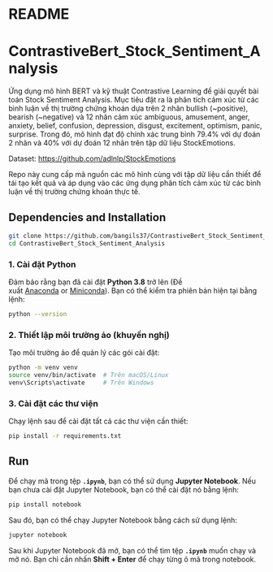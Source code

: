 # README

# **ContrastiveBert_Stock_Sentiment_Analysis**

Ứng dụng mô hình BERT và kỹ thuật Contrastive Learning để giải quyết bài toán Stock Sentiment Analysis. Mục tiêu đặt ra là phân tích cảm xúc từ các bình luận về thị trường chứng khoán dựa trên 2 nhãn bullish (~positive), bearish (~negative) và 12 nhãn cảm xúc ambiguous, amusement, anger, anxiety, belief, confusion, depression, disgust, excitement, optimism, panic, surprise. Trong đó, mô hình đạt độ chính xác trung bình 79.4% với dự đoán 2 nhãn và 40% với dự đoán 12 nhãn trên tập dữ liệu StockEmotions.

Dataset: https://github.com/adlnlp/StockEmotions

Repo này cung cấp mã nguồn các mô hình cùng với tập dữ liệu cần thiết để tái tạo kết quả và áp dụng vào các ứng dụng phân tích cảm xúc từ các bình luận về thị trường chứng khoán thực tế.

## **Dependencies and Installation**

```bash
git clone https://github.com/bangils37/ContrastiveBert_Stock_Sentiment_Analysis
cd ContrastiveBert_Stock_Sentiment_Analysis
```

### 1. Cài đặt Python

Đảm bảo rằng bạn đã cài đặt **Python 3.8** trở lên (Đề xuất [Anaconda](https://www.anaconda.com/download/#linux) or [Miniconda](https://docs.conda.io/en/latest/miniconda.html)). Bạn có thể kiểm tra phiên bản hiện tại bằng lệnh:

```bash
python --version
```

### 2. Thiết lập môi trường ảo (khuyến nghị)

Tạo môi trường ảo để quản lý các gói cài đặt:

```bash
python -m venv venv
source venv/bin/activate  # Trên macOS/Linux
venv\Scripts\activate     # Trên Windows
```

### 3. Cài đặt các thư viện

Chạy lệnh sau để cài đặt tất cả các thư viện cần thiết:

```bash
pip install -r requirements.txt
```

## Run

Để chạy mã trong tệp **`.ipynb`**, bạn có thể sử dụng **Jupyter Notebook**. Nếu bạn chưa cài đặt Jupyter Notebook, bạn có thể cài đặt nó bằng lệnh:

```bash
pip install notebook
```

Sau đó, bạn có thể chạy Jupyter Notebook bằng cách sử dụng lệnh:

```bash
jupyter notebook
```

Sau khi Jupyter Notebook đã mở, bạn có thể tìm tệp **`.ipynb`** muốn chạy và mở nó. Bạn chỉ cần nhấn **Shift + Enter** để chạy từng ô mã trong notebook.